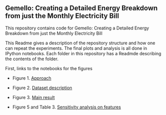 Gemello: Creating a Detailed Energy Breakdown from just the Monthly Electricity Bill
-------------------

This repository contains code for Gemello: Creating a Detailed Energy Breakdown from just the Monthly Electricity Bill

This Readme gives a description of the repository structure and how one can repeat the experiments. The final plots and analysis is all done in IPython notebooks.
Each folder in this repository has a Readmde describing the contents of the folder.


First, links to the notebooks for the figures

* Figure 1. [Approach](https://docs.google.com/drawings/d/1R68GnSezUbC-RiGcwy3E8cSYYHZAgf50YiYkTOqUWFg/edit?usp=sharing)
* Figure 2. [Dataset description](https://github.com/nipunbatra/Gemello/blob/master/code/dataset_description.ipynb)
* Figure 3. [Main result](https://github.com/nipunbatra/Gemello/blob/master/code/main-result.ipynb)

* Figure 5 and Table 3. [Sensitivity analysis on features](https://github.com/nipunbatra/Gemello/blob/master/code/sensitivity-features.ipynb)
